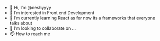 - 👋 Hi, I’m @neshyyyy
- 👀 I’m interested in Front end Development
- 🌱 I’m currently learning React as for now its a frameworks that everyone talks about
- 💞️ I’m looking to collaborate on ...
- 📫 How to reach me 

<!---
neshyyyy/neshyyyy is a ✨ special ✨ repository because its `README.md` (this file) appears on your GitHub profile.
You can click the Preview link to take a look at your changes.
--->
